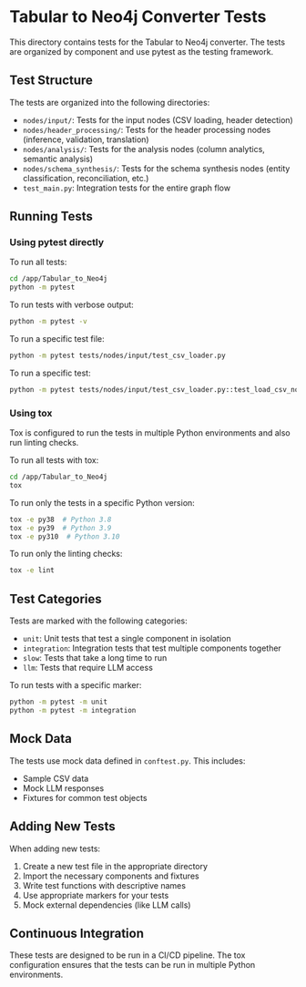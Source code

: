 # Tabular to Neo4j Converter Tests

This directory contains tests for the Tabular to Neo4j converter. The tests are organized by component and use pytest as the testing framework.

## Test Structure

The tests are organized into the following directories:

- `nodes/input/`: Tests for the input nodes (CSV loading, header detection)
- `nodes/header_processing/`: Tests for the header processing nodes (inference, validation, translation)
- `nodes/analysis/`: Tests for the analysis nodes (column analytics, semantic analysis)
- `nodes/schema_synthesis/`: Tests for the schema synthesis nodes (entity classification, reconciliation, etc.)
- `test_main.py`: Integration tests for the entire graph flow

## Running Tests

### Using pytest directly

To run all tests:

```bash
cd /app/Tabular_to_Neo4j
python -m pytest
```

To run tests with verbose output:

```bash
python -m pytest -v
```

To run a specific test file:

```bash
python -m pytest tests/nodes/input/test_csv_loader.py
```

To run a specific test:

```bash
python -m pytest tests/nodes/input/test_csv_loader.py::test_load_csv_node_success
```

### Using tox

Tox is configured to run the tests in multiple Python environments and also run linting checks.

To run all tests with tox:

```bash
cd /app/Tabular_to_Neo4j
tox
```

To run only the tests in a specific Python version:

```bash
tox -e py38  # Python 3.8
tox -e py39  # Python 3.9
tox -e py310  # Python 3.10
```

To run only the linting checks:

```bash
tox -e lint
```

## Test Categories

Tests are marked with the following categories:

- `unit`: Unit tests that test a single component in isolation
- `integration`: Integration tests that test multiple components together
- `slow`: Tests that take a long time to run
- `llm`: Tests that require LLM access

To run tests with a specific marker:

```bash
python -m pytest -m unit
python -m pytest -m integration
```

## Mock Data

The tests use mock data defined in `conftest.py`. This includes:

- Sample CSV data
- Mock LLM responses
- Fixtures for common test objects

## Adding New Tests

When adding new tests:

1. Create a new test file in the appropriate directory
2. Import the necessary components and fixtures
3. Write test functions with descriptive names
4. Use appropriate markers for your tests
5. Mock external dependencies (like LLM calls)

## Continuous Integration

These tests are designed to be run in a CI/CD pipeline. The tox configuration ensures that the tests can be run in multiple Python environments.
